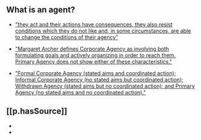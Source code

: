 

## What is an agent?

- ["they act and their actions have consequences, they also resist conditions which they do not like and, in some circumstances, are able to change the conditions of their agency"][1]

- ["Margaret Archer defines Corporate Agency as involving both formulating goals and actively organizing in order to reach them. Primary Agency does not show either of these characteristics."][2]

- ["Formal Corporate Agency (stated aims and coordinated action); Informal Corporate Agency (no stated aims but coordinated action); Withdrawn Agency (stated aims but no coordinated action); and Primary Agency (no stated aims and no coordinated action)."][2]

## [[p.hasSource]]

- [1]: https://onlinelibrary.wiley.com/doi/abs/10.1111/jtsb.12019
- [2]: https://www.tandfonline.com/doi/full/10.1080/14767430.2019.1663031
